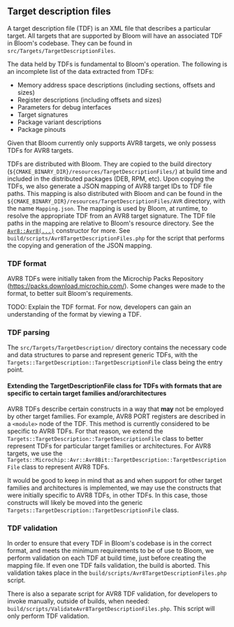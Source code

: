 ## Target description files

A target description file (TDF) is an XML file that describes a particular target. All targets that are supported by
Bloom will have an associated TDF in Bloom's codebase. They can be found in `src/Targets/TargetDescriptionFiles`.

The data held by TDFs is fundamental to Bloom's operation. The following is an incomplete list of the data extracted
from TDFs:

- Memory address space descriptions (including sections, offsets and sizes)
- Register descriptions (including offsets and sizes)
- Parameters for debug interfaces
- Target signatures
- Package variant descriptions
- Package pinouts

Given that Bloom currently only supports AVR8 targets, we only possess TDFs for AVR8 targets.

TDFs are distributed with Bloom. They are copied to the build directory
(`${CMAKE_BINARY_DIR}/resources/TargetDescriptionFiles/`) at build time and included in the distributed packages (DEB,
RPM, etc). Upon copying the TDFs, we also generate a JSON mapping of AVR8 target IDs to TDF file paths. This
mapping is also distributed with Bloom and can be found in the `${CMAKE_BINARY_DIR}/resources/TargetDescriptionFiles/AVR`
directory, with the name `Mapping.json`. The mapping is used by Bloom, at runtime, to resolve the appropriate TDF from
an AVR8 target signature. The TDF file paths in the mapping are relative to Bloom's resource directory.
See the [`Avr8::Avr8(...)`](../../Targets/Microchip/AVR/AVR8/Avr8.cpp) constructor for more.
See `build/scripts/Avr8TargetDescriptionFiles.php` for the script that performs the copying and generation of the JSON
mapping.

### TDF format

AVR8 TDFs were initially taken from the Microchip Packs Repository (https://packs.download.microchip.com/). Some
changes were made to the format, to better suit Bloom's requirements.

TODO: Explain the TDF format. For now, developers can gain an understanding of the format by viewing a TDF.

### TDF parsing

The `src/Targets/TargetDescription/` directory contains the necessary code and data structures to parse
and represent generic TDFs, with the `Targets::TargetDescription::TargetDescriptionFile` class being the entry
point.

#### Extending the TargetDescriptionFile class for TDFs with formats that are specific to certain target families and/orarchitectures

AVR8 TDFs describe certain constructs in a way that **may** not be employed by other target families. For example,
AVR8 PORT registers are described in a `<module>` node of the TDF. This method is currently considered to be specific
to AVR8 TDFs. For that reason, we extend the `Targets::TargetDescription::TargetDescriptionFile` class to better
represent TDFs for particular target families or architectures. For AVR8 targets, we use the
`Targets::Microchip::Avr::Avr8Bit::TargetDescription::TargetDescriptionFile` class to represent AVR8 TDFs.

It would be good to keep in mind that as and when support for other target families and architectures is implemented,
we may use the constructs that were initially specific to AVR8 TDFs, in other TDFs. In this case, those constructs will
likely be moved into the generic `Targets::TargetDescription::TargetDescriptionFile` class.

### TDF validation

In order to ensure that every TDF in Bloom's codebase is in the correct format, and meets the minimum requirements to be
of use to Bloom, we perform validation on each TDF at build time, just before creating the mapping file. If even one
TDF fails validation, the build is aborted. This validation takes place in the
`build/scripts/Avr8TargetDescriptionFiles.php` script.

There is also a separate script for AVR8 TDF validation, for developers to invoke manually, outside of builds,
when needed: `build/scripts/ValidateAvr8TargetDescriptionFiles.php`. This script will only perform TDF validation.
